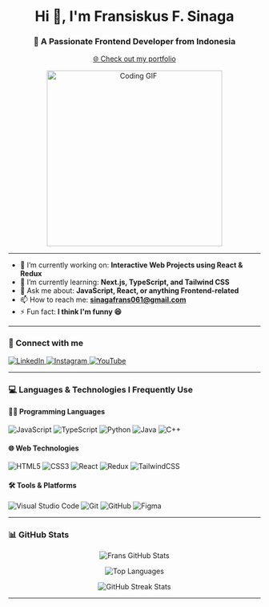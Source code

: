 <h1 align="center">Hi 👋, I'm Fransiskus F. Sinaga</h1>
<h3 align="center">🚀 A Passionate Frontend Developer from Indonesia</h3>

<p align="center">
  <a href="https://frnss24.github.io/My-Porto/" target="_blank">🌐 Check out my portfolio</a>
</p>

<p align="center">
  <img src="https://media1.giphy.com/media/v1.Y2lkPTc5MGI3NjExdm05YmU4cHFnZnpsdmF5MDQyMjZydnUwMTl2dnRnejN0NWJnd2xkZiZlcD12MV9pbnRlcm5hbF9naWZfYnlfaWQmY3Q9Zw/OumCa12QC9CIvBe2c1/giphy.gif" width="350" alt="Coding GIF" />
</p>

---

- 🔭 I’m currently working on: **Interactive Web Projects using React & Redux**  
- 🌱 I’m currently learning: **Next.js, TypeScript, and Tailwind CSS**  
- 💬 Ask me about: **JavaScript, React, or anything Frontend-related**  
- 📫 How to reach me: **sinagafrans061@gmail.com**  
- ⚡ Fun fact: **I think I'm funny 😆**

---

### 🤝 Connect with me

<p align="left">
  <a href="https://www.linkedin.com/in/fransiskus-sinaga241/" target="_blank">
    <img src="https://img.shields.io/badge/LinkedIn-0077B5?style=for-the-badge&logo=linkedin&logoColor=white" alt="LinkedIn">
  </a>
  <a href="https://www.instagram.com/frnss24" target="_blank">
    <img src="https://img.shields.io/badge/Instagram-E4405F?style=for-the-badge&logo=instagram&logoColor=white" alt="Instagram">
  </a>
  <a href="https://youtu.be/8UQNkXU1I9A" target="_blank">
    <img src="https://img.shields.io/badge/Youtube-FF0000?style=for-the-badge&logo=youtube&logoColor=white" alt="YouTube">
  </a>
</p>

---

### 💻 Languages & Technologies I Frequently Use

#### 👨‍💻 Programming Languages
![JavaScript](https://img.shields.io/badge/JavaScript-F7DF1E?style=for-the-badge&logo=javascript&logoColor=000)
![TypeScript](https://img.shields.io/badge/TypeScript-3178C6?style=for-the-badge&logo=typescript&logoColor=fff)
![Python](https://img.shields.io/badge/Python-3776AB?style=for-the-badge&logo=python&logoColor=white)
![Java](https://img.shields.io/badge/Java-007396?style=for-the-badge&logo=java&logoColor=white)
![C++](https://img.shields.io/badge/C++-00599C?style=for-the-badge&logo=cplusplus&logoColor=white)

#### 🌐 Web Technologies
![HTML5](https://img.shields.io/badge/HTML5-E34F26?style=for-the-badge&logo=html5&logoColor=white)
![CSS3](https://img.shields.io/badge/CSS3-1572B6?style=for-the-badge&logo=css3&logoColor=white)
![React](https://img.shields.io/badge/React-20232A?style=for-the-badge&logo=react&logoColor=61DAFB)
![Redux](https://img.shields.io/badge/Redux-764ABC?style=for-the-badge&logo=redux&logoColor=white)
![TailwindCSS](https://img.shields.io/badge/TailwindCSS-06B6D4?style=for-the-badge&logo=tailwindcss&logoColor=white)

#### 🛠️ Tools & Platforms
![Visual Studio Code](https://img.shields.io/badge/VSCode-007ACC?style=for-the-badge&logo=visual-studio-code&logoColor=white)
![Git](https://img.shields.io/badge/Git-F05032?style=for-the-badge&logo=git&logoColor=white)
![GitHub](https://img.shields.io/badge/GitHub-181717?style=for-the-badge&logo=github&logoColor=white)
![Figma](https://img.shields.io/badge/Figma-F24E1E?style=for-the-badge&logo=figma&logoColor=white)

---

### 📊 GitHub Stats

<p align="center">
  <img src="https://github-readme-stats.vercel.app/api?username=Frnss24&show_icons=true&theme=radical" alt="Frans GitHub Stats" />
</p>

<p align="center">
  <img src="https://github-readme-stats.vercel.app/api/top-langs/?username=Frnss24&layout=compact&theme=tokyonight" alt="Top Languages" />
</p>

<p align="center">
  <img src="https://streak-stats.demolab.com?user=Frnss24&theme=nightowl&border_radius=5.5" alt="GitHub Streak Stats" />
</p>

---
